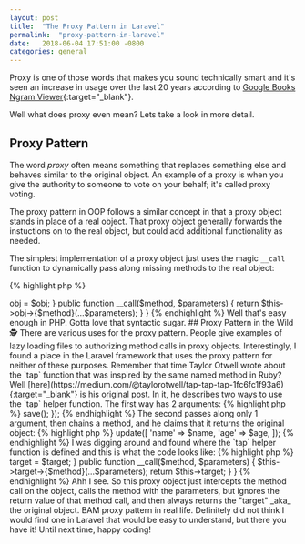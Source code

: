 ```yaml
---
layout: post
title:  "The Proxy Pattern in Laravel"
permalink:  "proxy-pattern-in-laravel"
date:   2018-06-04 17:51:00 -0800
categories: general
---
```


Proxy is one of those words that makes you sound technically smart and
it's seen an increase in usage over the last 20 years
according to [Google Books Ngram Viewer](https://books.google.com/ngrams/graph?content=proxy&case_insensitive=on&year_start=1940&year_end=2018&corpus=15&smoothing=7&share=&direct_url=t4%3B%2Cproxy%3B%2Cc0%3B%2Cs0%3B%3Bproxy%3B%2Cc0%3B%3BProxy%3B%2Cc0%3B%3BPROXY%3B%2Cc0#t4%3B%2Cproxy%3B%2Cc0%3B%2Cs0%3B%3Bproxy%3B%2Cc1%3B%3BProxy%3B%2Cc0%3B%3BPROXY%3B%2Cc0){:target="_blank"}.

Well what does proxy even mean? Lets take a look in more detail.

## Proxy Pattern
The word _proxy_ often means something that replaces
something else and behaves similar to the original object. An example of
a proxy is when you give the authority to someone to vote on your
behalf; it's called proxy voting.

The proxy pattern in OOP follows a similar concept in that a proxy object
stands in place of a real object. That proxy object generally forwards
the instuctions on to the real object, but could add additional
functionality as needed.

The simplest implementation of a proxy object just uses the magic
`__call` function to dynamically pass along missing methods to the real
object:


{% highlight php %}
<?php
class Proxy
{
  public $obj;

  public function __construct($obj)
  {
    $this->obj = $obj;
  }

  public function __call($method, $parameters)
  {
    return $this->obj->{$method}(...$parameters);
  }
}
{% endhighlight %}

Well that's easy enough in PHP. Gotta love that syntactic sugar.

## Proxy Pattern in the Wild 🕵️
There are various uses for the proxy pattern. People give examples of
lazy loading files to authorizing method calls in proxy objects.
Interestingly, I found a place in the Laravel framework that uses the
proxy pattern for neither of these purposes.

Remember that time Taylor Otwell wrote about the `tap` function that was
inspired by the same named method in Ruby? Well [here](https://medium.com/@taylorotwell/tap-tap-tap-1fc6fc1f93a6){:target="_blank"} is his original post. In it, he describes two ways to 
use the `tap` helper function. The first way has 2 arguments:

{% highlight php %}
<?php
tap($object, function ($object) {
    $object->save();
});
{% endhighlight %}

The second passes along only 1 argument, then chains a method, and he
claims that it returns the original object:

{% highlight php %}
<?php
return tap($user)->update([
    'name' => $name,
    'age' => $age,
]);
{% endhighlight %}

I was digging around and found where the `tap` helper function is
defined and this is what the code looks like:

{% highlight php %}
<?php
if (! function_exists('tap')) {
    // Call the given Closure with the given value then return the value.

    function tap($value, $callback = null)
    {
        if (is_null($callback)) {
            return new HigherOrderTapProxy($value);
        }
        $callback($value);
        return $value;
    }
}
{% endhighlight %}

So the `if` block handles when it's 1 argument and the remaining code
handles when there's 2 arguments. Interesting. So what is this
`HigherOrderTapProxy` that gets returned instead of the original object?
Let's take a look:

{% highlight php %}
<?php
namespace Illuminate\Support;
class HigherOrderTapProxy
{
    public $target;

    public function __construct($target)
    {
        $this->target = $target;
    }

    public function __call($method, $parameters)
    {
        $this->target->{$method}(...$parameters);
        return $this->target;
    }
}
{% endhighlight %}

Ahh I see. So this proxy object just intercepts the method call
on the object, calls the method with the parameters, but ignores the
return value of that method call, and then always returns the "target"
_aka_ the original object.

BAM proxy pattern in real life. Definitely did not think I would find
one in Laravel that would be easy to understand, but there you have it!
Until next time, happy coding!
